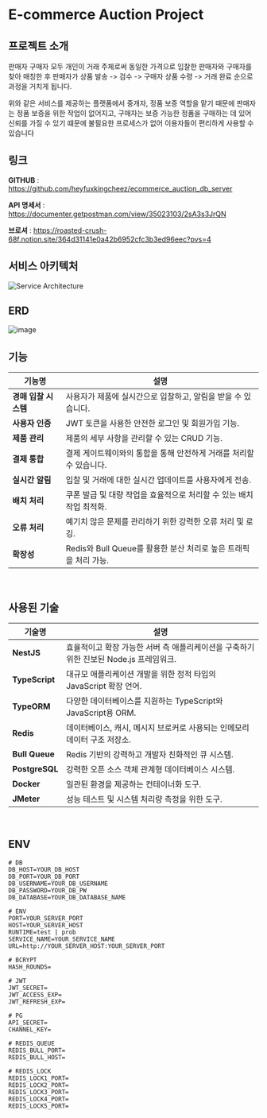 # E-commerce Auction Project

## 프로젝트 소개

판매자 구매자 모두 개인이 거래 주체로써 동일한 가격으로 입찰한 판매자와 구매자를 찾아 매칭한 후 판매자가 상품 발송 -> 검수 -> 구매자 상품 수령 -> 거래 완료 순으로 과정을 거치게 됩니다.
<br>

위와 같은 서비스를 제공하는 플랫폼에서 중개자, 정품 보증 역할을 맡기 때문에 판매자는 정품 보증을 위한 작업이 없어지고, 구매자는 보증 가능한 정품을 구매하는 데 있어 신뢰를 가질 수 있기 떄문에 불필요한 프로세스가 없어 이용자들이 편리하게 사용할 수 있습니다

## 링크

**GITHUB** : https://github.com/heyfuxkingcheez/ecommerce_auction_db_server

**API 명세서** : https://documenter.getpostman.com/view/35023103/2sA3s3JrQN

**브로셔** : https://roasted-crush-68f.notion.site/364d31141e0a42b6952cfc3b3ed96eec?pvs=4

## 서비스 아키텍처

![Service Architecture](https://github.com/user-attachments/assets/6caa0693-0266-4e60-aad8-3c97cedf4656)

## ERD

![image](https://github.com/user-attachments/assets/184ec4bb-2ee5-4a6b-b4c3-e3d26e8d030b)

## 기능

| 기능명               | 설명                                                                 |
| -------------------- | -------------------------------------------------------------------- |
| **경매 입찰 시스템** | 사용자가 제품에 실시간으로 입찰하고, 알림을 받을 수 있습니다.        |
| **사용자 인증**      | JWT 토큰을 사용한 안전한 로그인 및 회원가입 기능.                    |
| **제품 관리**        | 제품의 세부 사항을 관리할 수 있는 CRUD 기능.                         |
| **결제 통합**        | 결제 게이트웨이와의 통합을 통해 안전하게 거래를 처리할 수 있습니다.  |
| **실시간 알림**      | 입찰 및 거래에 대한 실시간 업데이트를 사용자에게 전송.               |
| **배치 처리**        | 쿠폰 발급 및 대량 작업을 효율적으로 처리할 수 있는 배치 작업 최적화. |
| **오류 처리**        | 예기치 않은 문제를 관리하기 위한 강력한 오류 처리 및 로깅.           |
| **확장성**           | Redis와 Bull Queue를 활용한 분산 처리로 높은 트래픽을 처리 가능.     |

<br>

## 사용된 기술

| 기술명         | 설명                                                                                   |
| -------------- | -------------------------------------------------------------------------------------- |
| **NestJS**     | 효율적이고 확장 가능한 서버 측 애플리케이션을 구축하기 위한 진보된 Node.js 프레임워크. |
| **TypeScript** | 대규모 애플리케이션 개발을 위한 정적 타입의 JavaScript 확장 언어.                      |
| **TypeORM**    | 다양한 데이터베이스를 지원하는 TypeScript와 JavaScript용 ORM.                          |
| **Redis**      | 데이터베이스, 캐시, 메시지 브로커로 사용되는 인메모리 데이터 구조 저장소.              |
| **Bull Queue** | Redis 기반의 강력하고 개발자 친화적인 큐 시스템.                                       |
| **PostgreSQL** | 강력한 오픈 소스 객체 관계형 데이터베이스 시스템.                                      |
| **Docker**     | 일관된 환경을 제공하는 컨테이너화 도구.                                                |
| **JMeter**     | 성능 테스트 및 시스템 처리량 측정을 위한 도구.                                         |

<br>

## ENV

```
# DB
DB_HOST=YOUR_DB_HOST
DB_PORT=YOUR_DB_PORT
DB_USERNAME=YOUR_DB_USERNAME
DB_PASSWORD=YOUR_DB_PW
DB_DATABASE=YOUR_DB_DATABASE_NAME

# ENV
PORT=YOUR_SERVER_PORT
HOST=YOUR_SERVER_HOST
RUNTIME=test | prob
SERVICE_NAME=YOUR_SERVICE_NAME
URL=http://YOUR_SERVER_HOST:YOUR_SERVER_PORT

# BCRYPT
HASH_ROUNDS=

# JWT
JWT_SECRET=
JWT_ACCESS_EXP=
JWT_REFRESH_EXP=

# PG
API_SECRET=
CHANNEL_KEY=

# REDIS_QUEUE
REDIS_BULL_PORT=
REDIS_BULL_HOST=

# REDIS_LOCK
REDIS_LOCK1_PORT=
REDIS_LOCK2_PORT=
REDIS_LOCK3_PORT=
REDIS_LOCK4_PORT=
REDIS_LOCK5_PORT=
```
